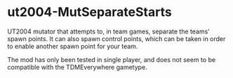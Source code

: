 # ut2004-MutSeparateStarts
UT2004 mutator that attempts to, in team games, separate the teams' spawn points. It can also spawn control points, which can be taken in order to enable another spawn point for your team.

The mod has only been tested in single player, and does not seem to be compatible with the TDMEverywhere gametype.
